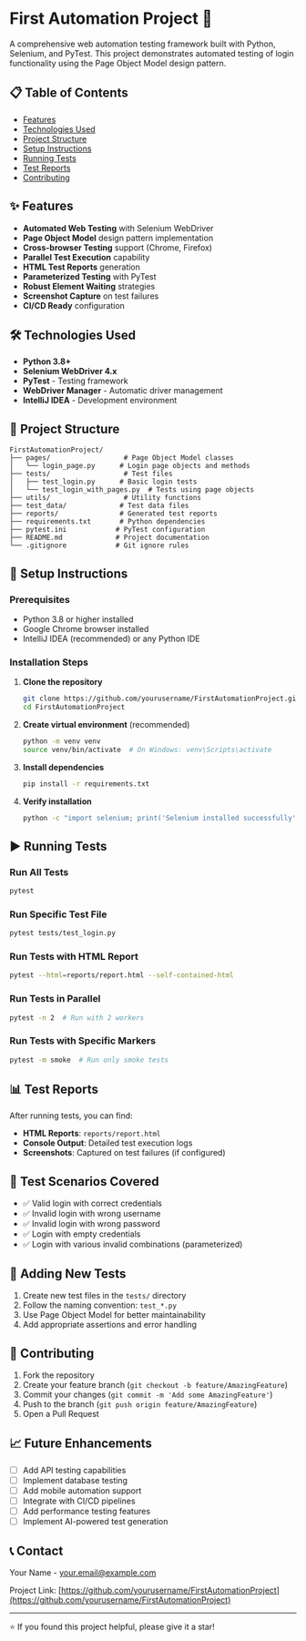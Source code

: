# First Automation Project 🚀

A comprehensive web automation testing framework built with Python, Selenium, and PyTest. This project demonstrates automated testing of login functionality using the Page Object Model design pattern.

## 📋 Table of Contents
- [Features](#features)
- [Technologies Used](#technologies-used)
- [Project Structure](#project-structure)
- [Setup Instructions](#setup-instructions)
- [Running Tests](#running-tests)
- [Test Reports](#test-reports)
- [Contributing](#contributing)

## ✨ Features

- **Automated Web Testing** with Selenium WebDriver
- **Page Object Model** design pattern implementation
- **Cross-browser Testing** support (Chrome, Firefox)
- **Parallel Test Execution** capability
- **HTML Test Reports** generation
- **Parameterized Testing** with PyTest
- **Robust Element Waiting** strategies
- **Screenshot Capture** on test failures
- **CI/CD Ready** configuration

## 🛠 Technologies Used

- **Python 3.8+**
- **Selenium WebDriver 4.x**
- **PyTest** - Testing framework
- **WebDriver Manager** - Automatic driver management
- **IntelliJ IDEA** - Development environment

## 📁 Project Structure

```
FirstAutomationProject/
├── pages/                  # Page Object Model classes
│   └── login_page.py      # Login page objects and methods
├── tests/                  # Test files
│   ├── test_login.py      # Basic login tests
│   └── test_login_with_pages.py  # Tests using page objects
├── utils/                  # Utility functions
├── test_data/             # Test data files
├── reports/               # Generated test reports
├── requirements.txt       # Python dependencies
├── pytest.ini            # PyTest configuration
├── README.md             # Project documentation
└── .gitignore            # Git ignore rules
```

## 🚀 Setup Instructions

### Prerequisites
- Python 3.8 or higher installed
- Google Chrome browser installed
- IntelliJ IDEA (recommended) or any Python IDE

### Installation Steps

1. **Clone the repository**
   ```bash
   git clone https://github.com/yourusername/FirstAutomationProject.git
   cd FirstAutomationProject
   ```

2. **Create virtual environment** (recommended)
   ```bash
   python -m venv venv
   source venv/bin/activate  # On Windows: venv\Scripts\activate
   ```

3. **Install dependencies**
   ```bash
   pip install -r requirements.txt
   ```

4. **Verify installation**
   ```bash
   python -c "import selenium; print('Selenium installed successfully')"
   ```

## ▶️ Running Tests

### Run All Tests
```bash
pytest
```

### Run Specific Test File
```bash
pytest tests/test_login.py
```

### Run Tests with HTML Report
```bash
pytest --html=reports/report.html --self-contained-html
```

### Run Tests in Parallel
```bash
pytest -n 2  # Run with 2 workers
```

### Run Tests with Specific Markers
```bash
pytest -m smoke  # Run only smoke tests
```

## 📊 Test Reports

After running tests, you can find:
- **HTML Reports**: `reports/report.html`
- **Console Output**: Detailed test execution logs
- **Screenshots**: Captured on test failures (if configured)

## 🧪 Test Scenarios Covered

- ✅ Valid login with correct credentials
- ✅ Invalid login with wrong username
- ✅ Invalid login with wrong password
- ✅ Login with empty credentials
- ✅ Login with various invalid combinations (parameterized)

## 📝 Adding New Tests

1. Create new test files in the `tests/` directory
2. Follow the naming convention: `test_*.py`
3. Use Page Object Model for better maintainability
4. Add appropriate assertions and error handling

## 🤝 Contributing

1. Fork the repository
2. Create your feature branch (`git checkout -b feature/AmazingFeature`)
3. Commit your changes (`git commit -m 'Add some AmazingFeature'`)
4. Push to the branch (`git push origin feature/AmazingFeature`)
5. Open a Pull Request

## 📈 Future Enhancements

- [ ] Add API testing capabilities
- [ ] Implement database testing
- [ ] Add mobile automation support
- [ ] Integrate with CI/CD pipelines
- [ ] Add performance testing features
- [ ] Implement AI-powered test generation

## 📞 Contact

Your Name - [your.email@example.com](mailto:your.email@example.com)

Project Link: [https://github.com/yourusername/FirstAutomationProject](https://github.com/yourusername/FirstAutomationProject)

---
⭐ If you found this project helpful, please give it a star!